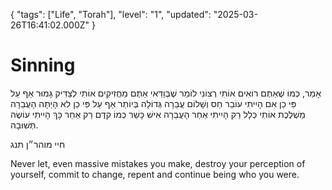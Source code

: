 {
  "tags": ["Life", "Torah"],
  "level": "1",
  "updated": "2025-03-26T16:41:02.000Z"
}

# Sinning
אָמַר, כְּמוֹ שֶׁאַתֶּם רוֹאִים אוֹתִי רְצוֹנִי לוֹמַר שֶׁבְּוַדַּאי אַתֶּם מַחֲזִיקִים אוֹתִי לְצַדִּיק גָּמוּר אַף עַל פִּי כֵן אִם הָיִיתִי עוֹבֵר חַס וְשָׁלוֹם עֲבֵרָה גְּדוֹלָה בְּיוֹתֵר אַף עַל פִּי כֵן לא הָיְתָה הָעֲבֵרָה מַשְׁלֶכֶת אוֹתִי כְּלָל רַק הָיִיתִי אַחַר הָעֲבֵרָה אִישׁ כָּשֵׁר כְּמוֹ קדֶם רַק אַחַר כָּךְ הָיִיתִי עוֹשֶׂה תְּשׁוּבָה.

חיי מוהר״ן תנג

Never let, even massive mistakes you make, destroy your perception of yourself, commit to change, repent and continue being who you were.
